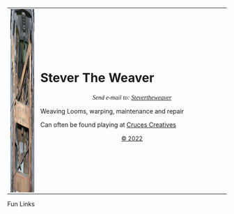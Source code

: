 <!DOCTYPE html>
<html>
<head>
<title>Stever The Weaver</title>
</head>
<body>
<table border="0" width="100%" id="table1">
	<tr>
		<td>
		<img src="vanload.jpg" alt="A vanload of loom" width="480" height="421" border="0" align="left" /></td>
	  <td width="421">
<h1>Stever The Weaver</h1>
<p align="center"><font face="Garamond"><em>Send e-mail to: <a href="mailto:loom@stevertheweaver.com">Stevertheweaver</a></em></font></p>
<p>Weaving Looms, warping, maintenance and repair</p>
<p>Can often be found playing at  <a href="http://CrucesCreatives.org">Cruces Creatives</a></p>
<p align="center"><font size="2"><a href="mailto:loom@stevertheweaver.com?subject=copyright">&copy; 2022</a></font></tr></td></table></p>
<p>Fun Links</p>
</body>
</html>

